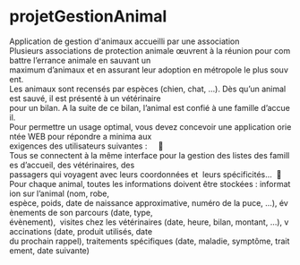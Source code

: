 # projetGestionAnimal
Application de gestion d'animaux accueilli par une association
Plusieurs associations de protection animale œuvrent à la réunion pour combattre l’errance animale en sauvant un  maximum d’animaux et en assurant leur adoption en métropole le plus souvent.  Les animaux sont recensés par espèces (chien, chat, …). Dès qu’un animal est sauvé, il est présenté à un vétérinaire  pour un bilan. A la suite de ce bilan, l’animal est confié à une famille d’accueil.     Pour permettre un usage optimal, vous devez concevoir une application orientée WEB pour répondre a minima aux  exigences des utilisateurs suivantes :      Tous se connectent à la même interface pour la gestion des listes des familles d’accueil, des vétérinaires, des  passagers qui voyagent avec leurs coordonnées et  leurs spécificités…   Pour chaque animal, toutes les informations doivent être stockées : information sur l’animal (nom, robe,  espèce, poids, date de naissance approximative, numéro de la puce, …), évènements de son parcours (date, type,  évènement),  visites chez les vétérinaires (date, heure, bilan, montant, …), vaccinations (date, produit utilisés, date  du prochain rappel), traitements spécifiques (date, maladie, symptôme, traitement, date suivante) 